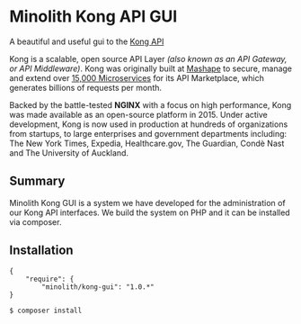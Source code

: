 # Minolith Kong API GUI
A beautiful and useful gui to the [Kong API](https://getkong.org)

Kong is a scalable, open source API Layer *(also known as an API Gateway, or
API Middleware)*. Kong was originally built at [Mashape](https://www.mashape.com/) to
secure, manage and extend over
[15,000 Microservices](http://stackshare.io/mashape/how-mashape-manages-over-15000-apis-and-microservices)
for its API Marketplace, which generates billions of requests per month.

Backed by the battle-tested **NGINX** with a focus on high performance, Kong
was made available as an open-source platform in 2015. Under active
development, Kong is now used in production at hundreds of organizations from
startups, to large enterprises and government departments including: The New
York Times, Expedia, Healthcare.gov, The Guardian, Condè Nast and The
University of Auckland.

## Summary
Minolith Kong GUI is a system we have developed for the administration of our Kong API interfaces. We build the system on PHP and it can be installed via composer.
 
## Installation

```
{
    "require": {
        "minolith/kong-gui": "1.0.*"
}
```


```shell
$ composer install
```